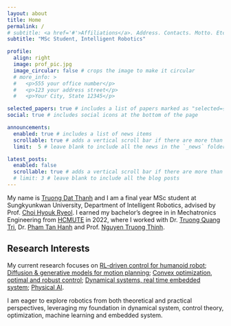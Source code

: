 ```yaml
---
layout: about
title: Home
permalink: /
# subtitle: <a href='#'>Affiliations</a>. Address. Contacts. Motto. Etc.
subtitle: "MSc Student, Intelligent Robotics"

profile:
  align: right
  image: prof_pic.jpg
  image_circular: false # crops the image to make it circular
  # more_info: >
  #   <p>555 your office number</p>
  #   <p>123 your address street</p>
  #   <p>Your City, State 12345</p>

selected_papers: true # includes a list of papers marked as "selected={true}"
social: true # includes social icons at the bottom of the page

announcements:
  enabled: true # includes a list of news items
  scrollable: true # adds a vertical scroll bar if there are more than 3 news items
  limit:  5 # leave blank to include all the news in the `_news` folder

latest_posts:
  enabled: false
  scrollable: true # adds a vertical scroll bar if there are more than 3 new posts items
  # limit: 3 # leave blank to include all the blog posts
---
```


<!-- Write your biography here. Tell the world about yourself. Link to your favorite [subreddit](http://reddit.com). You can put a picture in, too. The code is already in, just name your picture `prof_pic.jpg` and put it in the `img/` folder.

Put your address / P.O. box / other info right below your picture. You can also disable any of these elements by editing `profile` property of the YAML header of your `_pages/about.md`. Edit `_bibliography/papers.bib` and Jekyll will render your [publications page](/al-folio/publications/) automatically.

Link to your social media connections, too. This theme is set up to use [Font Awesome icons](https://fontawesome.com/) and [Academicons](https://jpswalsh.github.io/academicons/), like the ones below. Add your Facebook, Twitter, LinkedIn, Google Scholar, or just disable all of them. -->
My name is [Truong Dat Thanh]() and I am a final year MSc student at Sungkyunkwan University,
Department of Intelligent Robotics, advised by Prof. [Choi Hyouk Ryeol](https://mecha.skku.ac.kr/roboticsinnovatory/index.do).
I earned my bachelor’s degree in in Mechatronics Engineering from [HCMUTE](https://en.hcmute.edu.vn/) in 2022, where I worked with Dr. [Truong Quang Tri](https://scholar.google.com/citations?user=lji2NnEAAAAJ&hl=en), Dr. [Pham Tan Hanh](https://hanhpt23.github.io/index.html) and Prof. [Nguyen Truong Thinh](https://scholar.google.com/citations?user=kh9KljsAAAAJ&hl=vi).

<h2 class="section-title">Research Interests</h2>

My current research focuses on [RL-driven control for humanoid robot](); [Diffusion & generative models for motion planning]();
[Convex optimization, optimal and robust control](); [Dynamical systems, real time embedded system](); [Physical AI]().

I am eager to explore robotics from both theoretical and practical perspectives, leveraging my foundation in dynamical system, control theory, optimization, machine learning and embedded system.